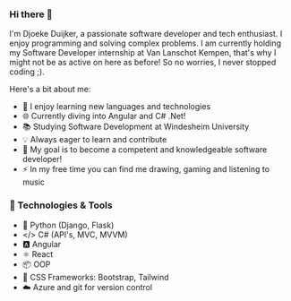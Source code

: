### Hi there 👋

I'm Djoeke Duijker, a passionate software developer and tech enthusiast. I enjoy programming and solving complex problems. I am currently holding my Software Developer internship at Van Lanschot Kempen, that's why I might not be as active on here as before! So no worries, I never stopped coding ;).

Here's a bit about me:

- 🚀 I enjoy learning new languages and technologies
- 🌐 Currently diving into Angular and C# .Net!
- 📚 Studying Software Development at Windesheim University
- 💡 Always eager to learn and contribute
- 🎯 My goal is to become a competent and knowledgeable software developer!
- ⚡ In my free time you can find me drawing, gaming and listening to music

### 🔧 Technologies & Tools
- 🐍 Python (Django, Flask)
- </> C# (API's, MVC, MVVM)
- 🅰️ Angular
- ⚛️ React
- 📦 OOP
- 🎨 CSS Frameworks: Bootstrap, Tailwind
- ☁️ Azure and git for version control 


<!--
**DDuijker/DDuijker** is a ✨ _special_ ✨ repository because its `README.md` (this file) appears on your GitHub profile.

Here are some ideas to get you started:

- 🔭 I’m currently working on ...
- 🌱 I’m currently learning ...
- 👯 I’m looking to collaborate on ...
- 🤔 I’m looking for help with ...
- 💬 Ask me about ...
- 📫 How to reach me: ...
- 😄 Pronouns: ...
- ⚡ Fun fact: ...
-->
